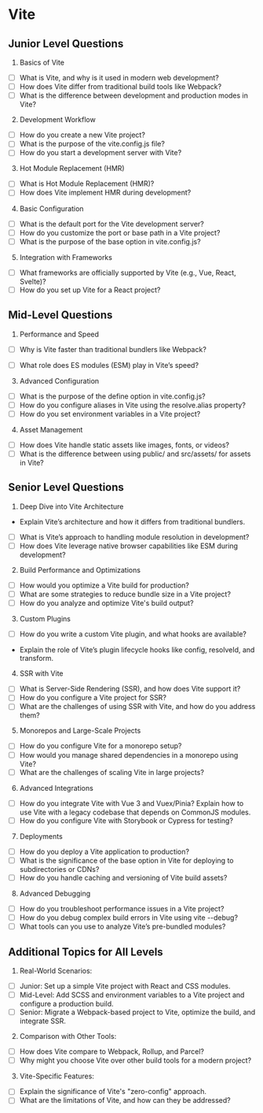 # Vite

## Junior Level Questions

1. Basics of Vite
- [ ] What is Vite, and why is it used in modern web development?
- [ ] How does Vite differ from traditional build tools like Webpack?
- [ ] What is the difference between development and production modes in Vite?

2. Development Workflow
- [ ] How do you create a new Vite project?
- [ ] What is the purpose of the vite.config.js file?
- [ ] How do you start a development server with Vite?

3. Hot Module Replacement (HMR)
- [ ] What is Hot Module Replacement (HMR)?
- [ ] How does Vite implement HMR during development?

4. Basic Configuration
- [ ] What is the default port for the Vite development server?
- [ ] How do you customize the port or base path in a Vite project?
- [ ] What is the purpose of the base option in vite.config.js?

5. Integration with Frameworks
- [ ] What frameworks are officially supported by Vite (e.g., Vue, React, Svelte)?
- [ ] How do you set up Vite for a React project?

## Mid-Level Questions

1. Performance and Speed
- [ ] Why is Vite faster than traditional bundlers like Webpack?
- [ ] What role does ES modules (ESM) play in Vite’s speed?


3. Advanced Configuration
- [ ] What is the purpose of the define option in vite.config.js?
- [ ] How do you configure aliases in Vite using the resolve.alias property?
- [ ] How do you set environment variables in a Vite project?

4. Asset Management
- [ ] How does Vite handle static assets like images, fonts, or videos?
- [ ] What is the difference between using public/ and src/assets/ for assets in Vite?

## Senior Level Questions

1. Deep Dive into Vite Architecture
- Explain Vite’s architecture and how it differs from traditional bundlers.
- [ ] What is Vite’s approach to handling module resolution in development?
- [ ] How does Vite leverage native browser capabilities like ESM during development?

2. Build Performance and Optimizations
- [ ] How would you optimize a Vite build for production?
- [ ] What are some strategies to reduce bundle size in a Vite project?
- [ ] How do you analyze and optimize Vite's build output?

3. Custom Plugins
- [ ] How do you write a custom Vite plugin, and what hooks are available?
- Explain the role of Vite’s plugin lifecycle hooks like config, resolveId, and transform.

4. SSR with Vite
- [ ] What is Server-Side Rendering (SSR), and how does Vite support it?
- [ ] How do you configure a Vite project for SSR?
- [ ] What are the challenges of using SSR with Vite, and how do you address them?

5. Monorepos and Large-Scale Projects
- [ ] How do you configure Vite for a monorepo setup?
- [ ] How would you manage shared dependencies in a monorepo using Vite?
- [ ] What are the challenges of scaling Vite in large projects?

6. Advanced Integrations
- [ ] How do you integrate Vite with Vue 3 and Vuex/Pinia?
Explain how to use Vite with a legacy codebase that depends on CommonJS modules.
- [ ] How do you configure Vite with Storybook or Cypress for testing?

7. Deployments
- [ ] How do you deploy a Vite application to production?
- [ ] What is the significance of the base option in Vite for deploying to subdirectories or CDNs?
- [ ] How do you handle caching and versioning of Vite build assets?

8. Advanced Debugging
- [ ] How do you troubleshoot performance issues in a Vite project?
- [ ] How do you debug complex build errors in Vite using vite --debug?
- [ ] What tools can you use to analyze Vite’s pre-bundled modules?

## Additional Topics for All Levels

1. Real-World Scenarios:
- [ ] Junior: Set up a simple Vite project with React and CSS modules.
- [ ] Mid-Level: Add SCSS and environment variables to a Vite project and configure a production build.
- [ ] Senior: Migrate a Webpack-based project to Vite, optimize the build, and integrate SSR.

2. Comparison with Other Tools:
- [ ] How does Vite compare to Webpack, Rollup, and Parcel?
- [ ] Why might you choose Vite over other build tools for a modern project?

3. Vite-Specific Features:
- [ ] Explain the significance of Vite's "zero-config" approach.
- [ ] What are the limitations of Vite, and how can they be addressed?